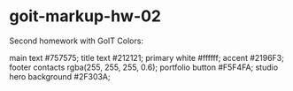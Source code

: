 # goit-markup-hw-02

Second homework with GoIT
Colors:

main text #757575;
title text #212121;
primary white #ffffff;
accent #2196F3;
footer contacts rgba(255, 255, 255, 0.6);
portfolio button #F5F4FA;
studio hero background #2F303A;
